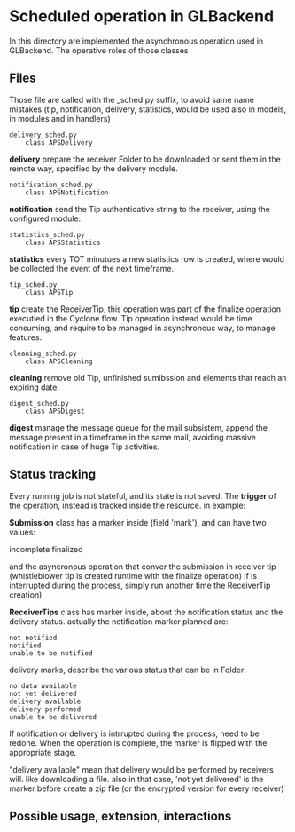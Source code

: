 
# Scheduled operation in GLBackend

In this directory are implemented the asynchronous operation used in GLBackend. The operative
roles of those classes 

## Files

Those file are called with the \_sched.py suffix, to avoid same name mistakes (tip,
notification, delivery, statistics, would be used also in models, in modules and in handlers)

    delivery_sched.py
        class APSDelivery

 **delivery** prepare the receiver Folder to be downloaded or sent them in the remote way,
 specified by the delivery module.

    notification_sched.py
        class APSNotification

 **notification** send the Tip authenticative string to the receiver, using the configured
 module.

    statistics_sched.py
        class APSStatistics

 **statistics** every TOT minutues a new statistics row is created, where would be collected
 the event of the next timeframe. 

    tip_sched.py
        class APSTip

 **tip** create the ReceiverTip, this operation was part of the finalize operation executied
 in the Cyclone flow. Tip operation instead would be time consuming, and require to be managed
 in asynchronous way, to manage features.

    cleaning_sched.py
        class APSCleaning

 **cleaning** remove old Tip, unfinished sumibssion and elements that reach an expiring date.

    digest_sched.py
        class APSDigest

 **digest** manage the message queue for the mail subsistem, append the message present in a
 timeframe in the same mail, avoiding massive notification in case of huge Tip activities.

## Status tracking

Every running job is not stateful, and its state is not saved. The **trigger** of the
operation, instead is tracked inside the resource. in example:

**Submission** class has a marker inside (field 'mark'), and can have two values:

   incomplete
   finalized

and the asyncronous operation that conver the submission in receiver tip (whistleblower tip
is created runtime with the finalize operation) if is interrupted during the process, simply 
run another time the ReceiverTip creation)

**ReceiverTips** class has marker inside, about the notification status and the delivery
status. actually the notification marker planned are:

    not notified
    notified
    unable to be notified

delivery marks, describe the various status that can be in Folder:

    no data available
    not yet delivered
    delivery available 
    delivery performed 
    unable to be delivered

If notification or delivery is intrrupted during the process, need to be redone. When the
operation is complete, the marker is flipped with the appropriate stage.

"delivery available" mean that delivery would be performed by receivers will. like downloading
a file. also in that case, 'not yet delivered' is the marker before create a zip file (or the 
encrypted version for every receiver)

## Possible usage, extension, interactions
